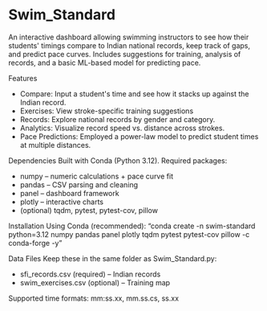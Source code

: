 # Swim_Standard
An interactive dashboard allowing swimming instructors to see how their students' timings compare to Indian national records, keep track of gaps, and predict pace curves. Includes suggestions for training, analysis of records, and a basic ML-based model for predicting pace.  

Features  
* Compare: Input a student's time and see how it stacks up against the Indian record.
* Exercises: View stroke-specific training suggestions
* Records: Explore national records by gender and category.
* Analytics: Visualize record speed vs. distance across strokes.
* Pace Predictions: Employed a power-law model to predict student times at multiple distances.

Dependencies
Built with Conda (Python 3.12). Required packages:
* numpy – numeric calculations + pace curve fit
* pandas – CSV parsing and cleaning
* panel – dashboard framework
* plotly – interactive charts
* (optional) tqdm, pytest, pytest-cov, pillow

Installation
Using Conda (recommended):
“conda create -n swim-standard python=3.12 numpy pandas panel plotly tqdm pytest pytest-cov pillow -c conda-forge -y”

Data Files
Keep these in the same folder as Swim_Standard.py:
* sfi_records.csv (required) – Indian records
* swim_exercises.csv (optional) – Training map

Supported time formats: mm:ss.xx, mm.ss.cs, ss.xx


